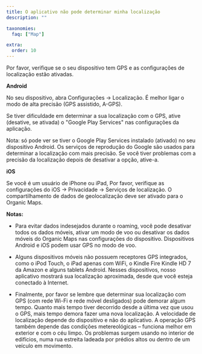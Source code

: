 ```yaml
---
title: O aplicativo não pode determinar minha localização
description: ""

taxonomies:
  faq: ["Map"]

extra:
  order: 10
---
```


Por favor, verifique se o seu dispositivo tem GPS e as configurações de localização estão ativadas.

**Android**

No seu dispositivo, abra Configurações → Localização. É melhor ligar o modo de alta precisão (GPS assistido, A-GPS).

Se tiver dificuldade em determinar a sua localização com o GPS, ative (desative, se ativada) o "Google Play Services" nas configurações da aplicação.

Nota: só pode ver se tiver o Google Play Services instalado (ativado) no seu dispositivo Android. Os serviços de reprodução do Google são usados para determinar a localização com mais precisão. Se você tiver problemas com a precisão da localização depois de desativar a opção, ative-a.

**iOS**

Se você é um usuário de iPhone ou iPad, Por favor, verifique as configurações do iOS → Privacidade → Serviços de localização. O compartilhamento de dados de geolocalização deve ser ativado para o Organic Maps.

**Notas:**

* Para evitar dados indesejados durante o roaming, você pode desativar todos os dados móveis, ativar um modo de voo ou desativar os dados móveis do Organic Maps nas configurações do dispositivo. Dispositivos Android e iOS podem usar GPS no modo de voo.

* Alguns dispositivos móveis não possuem receptores GPS integrados, como o iPod Touch, o iPad apenas com WiFi, o Kindle Fire Kindle HD 7 da Amazon e alguns tablets Android. Nesses dispositivos, nosso aplicativo mostrará sua localização aproximada, desde que você esteja conectado à Internet.

* Finalmente, por favor se lembre que determinar sua localização com GPS (com rede Wi-Fi e rede móvel desligados) pode demorar algum tempo. Quanto mais tempo tiver decorrido desde a última vez que usou o GPS, mais tempo demora fazer uma nova localização. A velocidade de localização depende do dispositivo e não do aplicativo. A operação GPS também depende das condições metereológicas – funciona melhor em exterior e com o céu limpo. Os problemas surgem usando no interior de edifícios, numa rua estreita ladeada por prédios altos ou dentro de um veículo em movimento.

